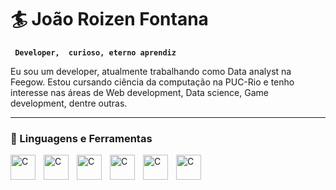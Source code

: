 # 🏄 João Roizen Fontana

**` Developer,  curioso, eterno aprendiz`**

 Eu sou um developer, atualmente trabalhando como Data analyst na Feegow. Estou cursando ciência da computação na PUC-Rio e tenho interesse nas áreas de Web development, Data science, Game development, dentre outras.
 
 ---
 
 ### 🧰 Linguagens e Ferramentas
          
          
          
 <img align="left" alt="C" width="40px" style="padding-right:10px;"  src="https://cdn.jsdelivr.net/gh/devicons/devicon/icons/c/c-original.svg" />
 <img align="left" alt="C" width="40px" style="padding-right:10px;"  src="https://cdn.jsdelivr.net/gh/devicons/devicon/icons/python/python-original.svg" />
 <img align="left" alt="C" width="40px" style="padding-right:10px;"  src="https://cdn.jsdelivr.net/gh/devicons/devicon/icons/mysql/mysql-original-wordmark.svg" />
 <img align="left" alt="C" width="40px" style="padding-right:10px;"  src="https://cdn.jsdelivr.net/gh/devicons/devicon/icons/java/java-original-wordmark.svg" />
 <img align="left" alt="C" width="40px" style="padding-right:10px;"  src="https://cdn.jsdelivr.net/gh/devicons/devicon/icons/lua/lua-original-wordmark.svg" />
 <img align="left" alt="C" width="40px" style="padding-right:10px;"  src="https://cdn.jsdelivr.net/gh/devicons/devicon/icons/javascript/javascript-original.svg" />
 
 
 #
